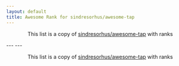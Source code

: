 ```yaml
---
layout: default
title: Awesome Rank for sindresorhus/awesome-tap
---
```


<p align="center">
	This list is a copy of <a href="https://github.com/sindresorhus/awesome-tap">sindresorhus/awesome-tap</a> with ranks
</p>
---
---
<p align="center">
	This list is a copy of <a href="https://github.com/sindresorhus/awesome-tap">sindresorhus/awesome-tap</a> with ranks
</p>
